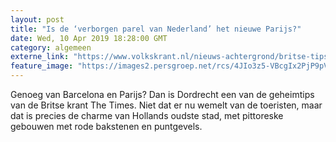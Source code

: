 ```yaml
---
layout: post
title: "Is de ‘verborgen parel van Nederland’ het nieuwe Parijs?"
date: Wed, 10 Apr 2019 18:28:00 GMT
category: algemeen
externe_link: "https://www.volkskrant.nl/nieuws-achtergrond/britse-tips-voor-secret-mini-breaks-in-europa-doe-eens-dordrecht~b83b43f2/"
feature_image: "https://images2.persgroep.net/rcs/4JIo3z5-VBcgIx2PjP9pVX7FZsU/diocontent/145251980/_focus/0.43359375/0.23460410557184752/_fill/320/320?appId=93a17a8fd81db0de025c8abd1cca1279&quality=0.85"
---
```


Genoeg van Barcelona en Parijs? Dan is Dordrecht een van de geheimtips van de Britse krant The Times. Niet dat er nu wemelt van de toeristen, maar dat is precies de charme van Hollands oudste stad, met pittoreske gebouwen met rode bakstenen en puntgevels.
